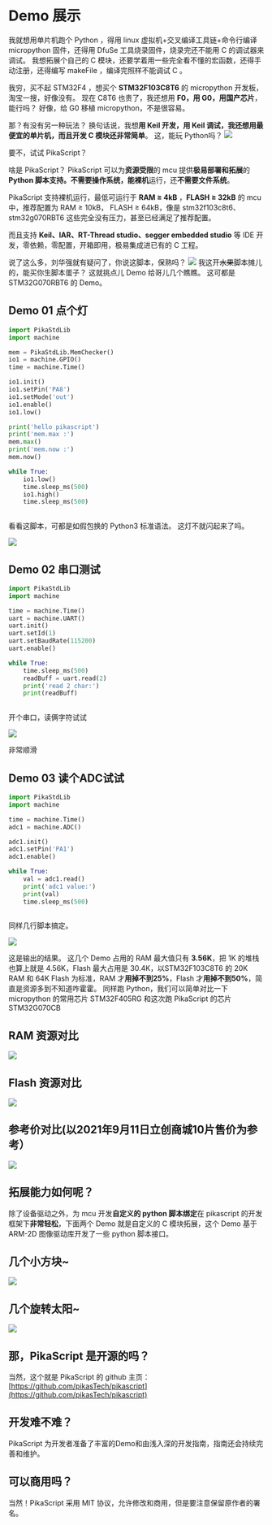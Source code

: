 # Demo 展示

我就想用单片机跑个 Python ，得用 linux 虚拟机+交叉编译工具链+命令行编译 micropython 固件，还得用 DfuSe 工具烧录固件，烧录完还不能用 C 的调试器来调试。
我想拓展个自己的 C 模块，还要学着用一些完全看不懂的宏函数，还得手动注册，还得编写 makeFile ，编译完照样不能调试 C 。

我穷，买不起 STM32F4 ，想买个 **STM32F103C8T6** 的 micropython 开发板，淘宝一搜，好像没有。
现在 C8T6 也贵了，我还想用 **F0，用 G0，用国产芯片**，能行吗？
好像，给 G0 移植 micropython，不是很容易。

那？有没有另一种玩法？
换句话说，我想**用 Keil 开发，用 Keil 调试，**我还想用**最便宜的单片机，**而且**开发 C 模块还非常简单**。
这，能玩 Python吗？
![](assets/132941900-985ebc9e-fb65-48f6-8677-d3ebc65422ee.gif)

要不，试试 PikaScript？

啥是 PikaScript？
PikaScript 可以为**资源受限**的 mcu 提供**极易部署和拓展**的 **Python **脚本支持。**不需要操作系统**，能**裸机**运行，还**不需要文件系统**。

PikaScript 支持裸机运行，最低可运行于 **RAM ≥ 4kB** ，**FLASH ≥ 32kB** 的 mcu 中，推荐配置为 RAM ≥ 10kB， FLASH ≥ 64kB，像是 stm32f103c8t6、stm32g070RBT6 这些完全没有压力，甚至已经满足了推荐配置。
​

而且支持 **Keil、IAR、RT-Thread studio、segger embedded studio** 等 IDE 开发，零依赖，零配置，开箱即用，极易集成进已有的 C 工程。

说了这么多，刘华强就有疑问了，你说这脚本，保熟吗？
![](assets/1638666543673-423aafcb-0c29-49b3-8221-22fdc3c65199.png)
我这开~~水果~~脚本摊儿的，能买你生脚本蛋子？
这就挑点儿 Demo 给哥儿几个瞧瞧。
这可都是 STM32G070RBT6 的 Demo。

## Demo 01 点个灯

``` python
import PikaStdLib
import machine

mem = PikaStdLib.MemChecker()
io1 = machine.GPIO()
time = machine.Time()

io1.init()
io1.setPin('PA8')
io1.setMode('out')
io1.enable()
io1.low()

print('hello pikascript')
print('mem.max :')
mem.max()
print('mem.now :')
mem.now()

while True:
    io1.low()
    time.sleep_ms(500)
    io1.high()
    time.sleep_ms(500)
    
```



看看这脚本，可都是如假包换的 Python3 标准语法。
这灯不就闪起来了吗。


![](assets/132943428-f2b365ca-140e-42f4-936c-db6a7d9f8dee.gif)


## Demo 02 串口测试

``` python
import PikaStdLib
import machine

time = machine.Time()
uart = machine.UART()
uart.init()
uart.setId(1)
uart.setBaudRate(115200)
uart.enable()

while True:
    time.sleep_ms(500)
    readBuff = uart.read(2)
    print('read 2 char:')
    print(readBuff)
    
```




开个串口，读俩字符试试


![](assets/132943365-0f7059b3-4f9d-4989-a5ec-2cce72b0cc96.gif)


非常顺滑
## Demo 03 读个ADC试试

``` python
import PikaStdLib
import machine

time = machine.Time()
adc1 = machine.ADC()

adc1.init()
adc1.setPin('PA1')
adc1.enable()

while True:
    val = adc1.read()
    print('adc1 value:')
    print(val)
    time.sleep_ms(500)
    
```




同样几行脚本搞定。


![](assets/132944185-0a01b1ba-8cf7-4f9f-9d73-fe9cbcd52f0b.png)


这是输出的结果。
这几个 Demo 占用的 RAM 最大值只有 **3.56K**，把 1K 的堆栈也算上就是 4.56K，Flash 最大占用是 30.4K，以STM32F103C8T6 的 20K RAM 和 64K Flash 为标准，RAM 才**用掉不到25%**，Flash 才**用掉不到50%**，简直是资源多到不知道咋霍霍。
同样跑 Python，我们可以简单对比一下 micropython 的常用芯片 STM32F405RG 和这次跑 PikaScript 的芯片 STM32G070CB
## RAM 资源对比


![](assets/132944731-a55ece1d-061f-4b91-ba87-bd6547be96a7.png)


## Flash 资源对比


![](assets/132944745-e9cf598d-e75f-40bb-873e-911819d535b7.png)
## 参考价对比(以2021年9月11日立创商城10片售价为参考）


![](assets/132944757-2b5cfda8-f93f-4456-8d7f-4e4767954056.png)


## 拓展能力如何呢？


除了设备驱动之外，为 mcu 开发**自定义的 python 脚本绑定**在 pikascript 的开发框架下**非常轻松**，下面两个 Demo 就是自定义的 C 模块拓展，这个 Demo 基于 ARM-2D 图像驱动库开发了一些 python 脚本接口。
## 几个小方块~


![](assets/132945282-bfd310df-8063-456d-b90c-6b798a2c8ed5.gif)
## 几个旋转太阳~


![](assets/132945107-e473a2cc-9fbc-47f9-aaed-a28d3ad1048c.gif)
## 那，PikaScript 是开源的吗？
当然，这个就是 PikaScript 的 github 主页：
[https://github.com/pikasTech/pikascript](https://github.com/pikasTech/pikascript)

## 开发难不难？
PikaScript 为开发者准备了丰富的Demo和由浅入深的开发指南，指南还会持续完善和维护。

## 可以商用吗？
当然！PikaScript 采用 MIT 协议，允许修改和商用，但是要注意保留原作者的署名。

